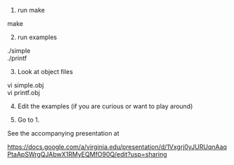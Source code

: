 1. run make

  make

2. run examples

  ./simple  
  ./printf

3. Look at object files

  vi simple.obj  
  vi printf.obj

4. Edit the examples (if you are curious or want to play around)

5. Go to 1.

See the accompanying presentation at

https://docs.google.com/a/virginia.edu/presentation/d/1Vxgrj0yJURUqnAaqPtaApSWrgQJAbwX1RMyEQMfO90Q/edit?usp=sharing
